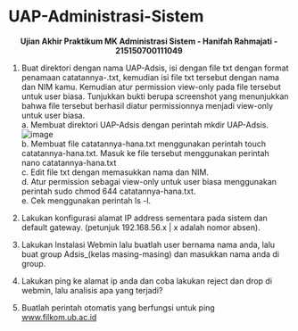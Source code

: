 # UAP-Administrasi-Sistem

<div align="center">
<strong><p>Ujian Akhir Praktikum MK Administrasi Sistem - Hanifah Rahmajati - 215150700111049</p></strong>
</div>

1. Buat direktori dengan nama UAP-Adsis, isi dengan file txt dengan format penamaan catatannya-<nama kamu>.txt, kemudian isi file txt tersebut dengan nama dan NIM kamu. Kemudian atur permission view-only pada file tersebut untuk user biasa. 
Tunjukkan bukti berupa screenshot yang menunjukkan bahwa file tersebut berhasil diatur permissionnya menjadi view-only untuk user biasa.  
a. Membuat direktori UAP-Adsis dengan perintah mkdir UAP-Adsis.  
    <img src="https://i.imgur.com/ACIPPip.png" alt= "image">  
b. Membuat file catatannya-hana.txt menggunakan perintah touch catatannya-hana.txt. Masuk ke file tersebut menggunakan perintah nano catatannya-hana.txt  
c. Edit file txt dengan memasukkan nama dan NIM.  
d. Atur permission sebagai view-only untuk user biasa menggunakan perintah sudo chmod 644 catatannya-hana.txt.  
e. Cek menggunakan perintah ls -l.  
  
2. Lakukan konfigurasi alamat IP address sementara pada sistem dan default gateway. (petunjuk 192.168.56.x | x adalah nomor absen).
  
3. Lakukan Instalasi Webmin lalu buatlah user bernama nama anda, lalu buat group Adsis_(kelas masing-masing) dan masukkan nama anda di group.
  
4. Lakukan ping ke alamat ip anda dan coba lakukan reject dan drop di webmin, lalu analisis apa yang terjadi?
  
5. Buatlah perintah otomatis yang berfungsi untuk ping www.filkom.ub.ac.id

